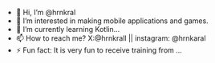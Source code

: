 - 👋 Hi, I’m @hrnkral
- 👀 I’m interested in making mobile applications and games.
- 🌱 I’m currently learning Kotlin...
- 📫 How to reach me? X:@hrnkrall || instagram: @hrnkaral
- ⚡ Fun fact: It is very fun to receive training from ...


